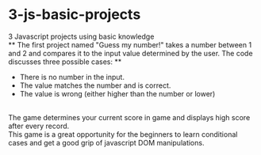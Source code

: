 # 3-js-basic-projects
3 Javascript projects using basic knowledge
<br/>
** The first project named "Guess my number!" takes a number between 1 and 2 and compares it to the input value determined by the user. The code discusses three possible cases: **
<br/>
- There is no number in the input.
- The value matches the number and is correct.
- The value is wrong (either higher than the number or lower)
<br/>
The game determines your current score in game and displays high score after every record.
<br/>
This game is a great opportunity for the beginners to learn conditional cases and get a good grip of javascript DOM manipulations.
